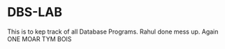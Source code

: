 # DBS-LAB
This is to kep track of all Database Programs.
Rahul done mess up.
Again
ONE MOAR TYM BOIS